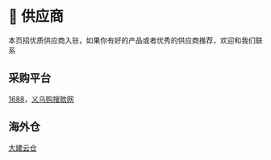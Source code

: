 # 🤝 供应商

本页招优质供应商入驻，如果你有好的产品或者优秀的供应商推荐，欢迎和我们联系

## 采购平台

[1688](https://www.1688.com)，[义乌购](https://www.yiwugo.com)[搜款网](https://www.vvic.com)

## 海外仓

[大建云仓](https://www.gigacloudtech.cn)
